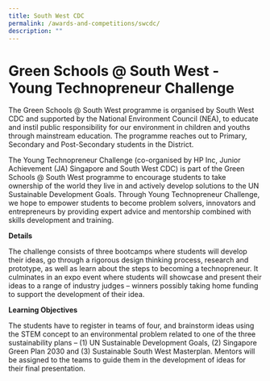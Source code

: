 ```yaml
---
title: South West CDC
permalink: /awards-and-competitions/swcdc/
description: ""
---
```

# Green Schools @ South West - Young Technopreneur Challenge

The Green Schools @ South West programme is organised by South West CDC and supported by the National Environment Council (NEA), to educate and instil public responsibility for our environment in children and youths through mainstream education. The programme reaches out to Primary, Secondary and Post-Secondary students in the District.

The Young Technopreneur Challenge (co-organised by HP Inc, Junior Achievement (JA) Singapore and South West CDC) is part of the Green Schools @ South West programme to encourage students to take ownership of the world they live in and actively develop solutions to the UN Sustainable Development Goals. Through Young Technopreneur Challenge, we hope to empower students to become problem solvers, innovators and entrepreneurs by providing expert advice and mentorship combined with skills development and training.

**Details**

The challenge consists of three bootcamps where students will develop their ideas, go through a rigorous design thinking process, research and prototype, as well as learn about the steps to becoming a technopreneur. It culminates in an expo event where students will showcase and present their ideas to a range of industry judges – winners possibly taking home funding to support the
development of their idea.

**Learning Objectives**

The students have to register in teams of four, and brainstorm ideas using the STEM concept to an environmental problem related to one of the three sustainability plans – (1) UN Sustainable Development Goals, (2) Singapore Green Plan 2030 and (3) Sustainable South West Masterplan. Mentors will be assigned to the teams to guide them in the development of ideas for their final presentation.